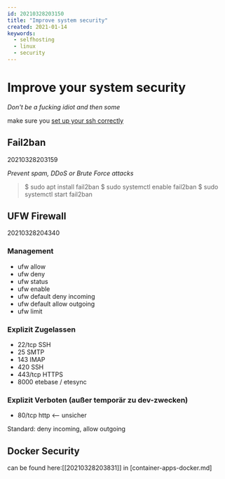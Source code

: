```yaml
---
id: 20210328203150
title: "Improve system security"
created: 2021-01-14
keywords:
  - selfhosting
  - linux
  - security
---
```

# Improve your system security
*Don't be a fucking idiot and then some* 

make sure you [set up your ssh correctly](./setup-ssh.md)

## Fail2ban
20210328203159

*Prevent spam, DDoS or Brute Force attacks*
> $ sudo apt install fail2ban
> $ sudo systemctl enable fail2ban
> $ sudo systemctl start fail2ban

## UFW Firewall
20210328204340
### Management
* ufw allow
* ufw deny
* ufw status
* ufw enable
* ufw default deny incoming
* ufw default allow outgoing
* ufw limit 

### Explizit Zugelassen
* 22/tcp SSH
* 25 SMTP
* 143 IMAP
* 420 SSH
* 443/tcp HTTPS
* 8000 etebase / etesync


### Explizit Verboten (außer temporär zu dev-zwecken)
* 80/tcp http <-- unsicher

Standard: deny incoming, allow outgoing

## Docker Security
can be found here:[[20210328203831]] in [container-apps-docker.md]